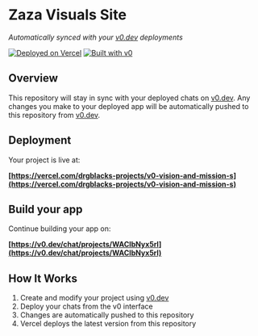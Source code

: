 # Zaza Visuals Site

*Automatically synced with your [v0.dev](https://v0.dev) deployments*

[![Deployed on Vercel](https://img.shields.io/badge/Deployed%20on-Vercel-black?style=for-the-badge&logo=vercel)](https://vercel.com/drgblacks-projects/v0-vision-and-mission-s)
[![Built with v0](https://img.shields.io/badge/Built%20with-v0.dev-black?style=for-the-badge)](https://v0.dev/chat/projects/WACIbNyx5rl)

## Overview

This repository will stay in sync with your deployed chats on [v0.dev](https://v0.dev).
Any changes you make to your deployed app will be automatically pushed to this repository from [v0.dev](https://v0.dev).

## Deployment

Your project is live at:

**[https://vercel.com/drgblacks-projects/v0-vision-and-mission-s](https://vercel.com/drgblacks-projects/v0-vision-and-mission-s)**

## Build your app

Continue building your app on:

**[https://v0.dev/chat/projects/WACIbNyx5rl](https://v0.dev/chat/projects/WACIbNyx5rl)**

## How It Works

1. Create and modify your project using [v0.dev](https://v0.dev)
2. Deploy your chats from the v0 interface
3. Changes are automatically pushed to this repository
4. Vercel deploys the latest version from this repository